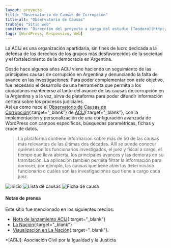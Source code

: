 ```yaml
---
layout: proyecto
title: "Observatorio de Causas de Corrupción"
title-alt: "Observatorio de Causas"
trabajo: "Sitio web"
comitente: "Dirección del proyecto a cargo del estudio [Teodoro](http://mundoteodoro.com)."
tags: [WordPress, Responsivo, Web]
---
```


La ACIJ es una organización apartidaria, sin fines de lucro dedicada a la defensa de los derechos de los grupos más desfavorecidos de la sociedad y el fortalecimiento de la democracia en Argentina.  

Desde hace algunos años ACIJ viene haciendo un seguimiento de las principales causas de corrupción en Argentina y denunciando la falta de avance en las investigaciones. Para poder complementar con este objetivo, fue necesario el desarrollo de una herramienta que permita a los ciudadanos mantenerse al tanto del avance de las causas de corrupción en la Argentina y a la vez, sirva de plataforma para poder difundir información certera sobre los procesos judiciales.  
Así es como nace el [Observatorio de Causas de Corrupción](http://acij.org.ar/causas-de-corrupcion/){:target="_blank"} de [ACIJ](http://acij.org.ar/){:target="_blank"}, con la implementación y personalización de una configuración avanzada de WordPress con campos específicos, búsquedas paramétricas, fichas y cruce de datos.  

> La plataforma contiene información sobre más de 50 de las causas más relevantes de las últimas dos décadas. Allí se puede conocer quiénes son los funcionarios investigados, el juez y fiscal a cargo, el tiempo que lleva abierta, los principales avances y las demoras en su tramitación. La aplicación también permite filtrar la información para conocer, por ejemplo, las causas que tiene abiertas determinado funcionario o cuáles son las investigaciones que tiene a cargo cada juez.

<div class="fotorama" data-fit="cover">
	<img src="{{ site.baseurl }}/img/2015_observatorio-1.jpg" alt="Inicio" />
	<img src="{{ site.baseurl }}/img/2015_observatorio-2.jpg" alt="Lista de causas" />
	<img src="{{ site.baseurl }}/img/2015_observatorio-3.jpg" alt="Ficha de causa" />
</div>

#### Notas de prensa
Este sitio fue mencionado en los siguientes medios:
- [Nota de lanzamiento ACIJ](http://acij.org.ar/lanzamos-el-observatorio-de-causas-de-corrupcion/){:target="_blank"}
- [La Nación](http://www.lanacion.com.ar/1919298-solo-el-10-de-las-causas-mas-resonantes-tiene-condena){:target="_blank"}
- [Visualización en La Nación](http://www.lanacion.com.ar/1918831-aplicacion-observatorio-de-causas-de-corrupcion){:target="_blank"}.

*[ACIJ]: Asociación Civil por la Igualdad y la Justicia
